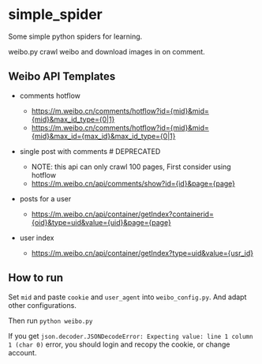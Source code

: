 # simple_spider
Some simple python spiders for learning.

weibo.py crawl weibo and download images in on comment.

## Weibo API Templates

- comments hotflow
    - https://m.weibo.cn/comments/hotflow?id={mid}&mid={mid}&max_id_type={0|1}
    - https://m.weibo.cn/comments/hotflow?id={mid}&mid={mid}&max_id={max_id}&max_id_type={0|1}

- single post with comments  # DEPRECATED
    - NOTE: this api can only crawl 100 pages, First consider using hotflow
    - https://m.weibo.cn/api/comments/show?id={id}&page={page}

- posts for a user
    - https://m.weibo.cn/api/container/getIndex?containerid={oid}&type=uid&value={uid}&page={page}

- user index
    - https://m.weibo.cn/api/container/getIndex?type=uid&value={usr_id}

## How to run
Set `mid` and paste `cookie` and `user_agent` into `weibo_config.py`. And adapt other configurations.

Then run `python weibo.py`

If you get `json.decoder.JSONDecodeError: Expecting value: line 1 column 1 (char 0)` error,
you should login and recopy the cookie, or change account.
